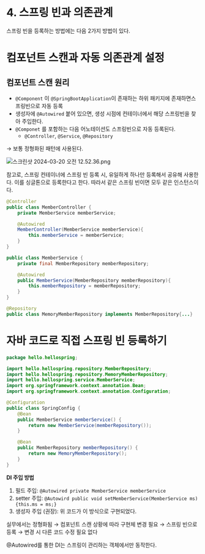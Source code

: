 # 4. 스프링 빈과 의존관계

스프링 빈을 등록하는 방법에는 다음 2가지 방법이 있다.

# 컴포넌트 스캔과 자동 의존관계 설정

## 컴포넌트 스캔 원리

- `@Component` 이 `@SpringBootApplication`이 존재하는 하위 패키지에 존재하면스프링빈으로 자동 등록
- 생성자에 `@Autowired` 붙어 있으면, 생성 시점에 컨테이너에서 해당 스프링빈을 찾아 주입한다.
- `@Componet` 를 포함하는 다음 어노테이션도 스프링빈으로 자동 등록된다.
    - `@Controller`, `@Service`, `@Repository`

→ 보통 정형화된 패턴에 사용된다.

![스크린샷 2024-03-20 오전 12.52.36.png](https://prod-files-secure.s3.us-west-2.amazonaws.com/2e635c72-05ea-4289-aeec-6a010538da4f/d45308f4-c8c4-4c61-afab-0155b64e3dff/%E1%84%89%E1%85%B3%E1%84%8F%E1%85%B3%E1%84%85%E1%85%B5%E1%86%AB%E1%84%89%E1%85%A3%E1%86%BA_2024-03-20_%E1%84%8B%E1%85%A9%E1%84%8C%E1%85%A5%E1%86%AB_12.52.36.png)

 참고로, 스프링 컨테이너에 스프링 빈 등록 시, 유일하게 하나만 등록해서 공유해 사용한다. 이를 싱글톤으로 등록한다고 한다. 따라서 같은 스프링 빈이면 모두 같은 인스턴스이다.

```java
@Controller
public class MemberController {
    private MemberService memberService;

    @Autowired
    MemberController(MemberService memberService){
        this.memberService = memberService;
    }
}
```

```java
public class MemberService {
    private final MemberRepository memberRepository;

    @Autowired
    public MemberService(MemberRepository memberRepository){
        this.memberRepository = memberRepository;
    }
}
```

```java
@Repository
public class MemoryMemberRepository implements MemberRepository{...}
```

# 자바 코드로 직접 스프링 빈 등록하기

```java
package hello.hellospring;

import hello.hellospring.repository.MemberRepository;
import hello.hellospring.repository.MemoryMemberRepository;
import hello.hellospring.service.MemberService;
import org.springframework.context.annotation.Bean;
import org.springframework.context.annotation.Configuration;

@Configuration
public class SpringConfig {
    @Bean
    public MemberService memberService() {
        return new MemberService(memberRepository());
    }

    @Bean
    public MemberRepository memberRepository() {
        return new MemoryMemberRepository();
    }
}
```

**DI 주입 방법**

1. 필드 주입: `@Autowired private MemberService memberService`
2. setter 주입: 
`@Autowird public void setMemberService(MemberService ms){this.ms = ms;}` 
3. 생성자 주입 (권장): 위 코드가 이 방식으로 구현되었다.

실무에서는 정형화됨 → 컴포넌트 스캔
상황에 따라 구현체 변경 필요 → 스프링 빈으로 등록 → 변경 시 다른 코드 수정 필요 없다

@Autowired를 통한 DI는 스프링이 관리하는 객체에서만 동작한다.